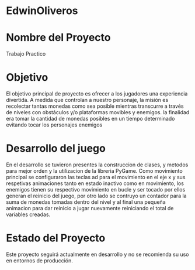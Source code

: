 # EdwinOliveros

# Nombre del Proyecto
Trabajo Practico

# Objetivo
El objetivo principal de proyecto es ofrecer a los jugadores una experiencia divertida. A medida que controlan a nuestro personaje, la misión es recolectar tantas monedas como sea posible mientras transcurre a través de niveles con obstáculos y/o plataformas movibles y enemigos. la finalidad era tomar la cantidad de monedas posibles en un tiempo determinado evitando tocar los personajes enemigos

# Desarrollo del juego
En el desarrollo se tuvieron presentes la construccion de clases, y metodos para mejor orden y la utilizacion de la libreria PyGame. Como movimiento principal se configuraron las teclas ad para el movimiento en el eje x y sus respetivas animaciones tanto en estado inactivo como en movimiento, los enemigos tienen su respectivo movimiento en bucle y ser tocado por ellos generan el reinicio del juego, por otro lado se contruyo un contador para la suma de monedas tomadas dentro del nivel y al final una pequeña animacion para dar reinicio a jugar nuevamente reiniciando el total de variables creadas.

# Estado del Proyecto
Este proyecto seguirá actualmente en desarrollo y no se recomienda su uso en entornos de producción.
